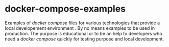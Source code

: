 # docker-compose-examples

Examples of _docker compose_ files for various technologies that provide a local developement environment .
By no means examples to be used in production.
The purpose is educational or to be an help to developers who need a _docker compose_ quickly for testing purpose and local development.
